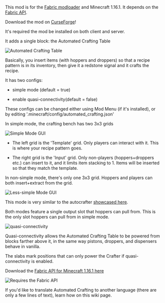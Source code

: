 This mod is for the [Fabric modloader](https://www.fabricmc.net/) and Minecraft 1.16.1. It depends on the [Fabric API](https://www.curseforge.com/minecraft/mc-mods/fabric-api/files/all?filter-game-version=1738749986%3a70886). 

Download the mod on [CurseForge](https://www.curseforge.com/minecraft/mc-mods/automated-crafting)!

It's required the mod be installed on both client and server. 

It adds a single block: the Automated Crafting Table

![Automated Crafting Table](https://media.forgecdn.net/avatars/279/35/637276073169454803.png)

Basically, you insert items (with hoppers and droppers) so that a recipe pattern is in its inventory, then give it a redstone signal and it crafts the recipe. 

It has two configs:

- simple mode (default = true)

- enable quasi-connectivity(default = false)

These configs can be changed either using Mod Menu (if it's installed), or by editing '.minecraft/config/automated_crafting.json'

In simple mode, the crafting bench has two 3x3 grids

![Simple Mode GUI](https://media.forgecdn.net/attachments/thumbnails/301/456/310/172/auto_crafter_simple_mode.png)

- The left grid is the 'Template' grid. Only players can interact with it. This is where your recipe pattern goes. 

- The right grid is the 'Input' grid. Only non-players (hoppers+droppers etc.) can insert to it, and it limits item stacking to 1. Items will be inserted so that they match the template. 

In non-simple mode, there's only one 3x3 grid. Hoppers and players can both insert+extract from the grid. 

![Less-simple Mode GUI](https://media.forgecdn.net/attachments/thumbnails/297/255/310/172/non-simple-mode-gui.png)

This mode is very similar to the autocrafter [showcased here](https://www.youtube.com/watch?v=2_HL309IZ0M).

Both modes feature a single output slot that hoppers can pull from. This is the only slot hoppers can pull from in simple mode. 

![quasi-connectivity](https://media.forgecdn.net/attachments/thumbnails/297/256/310/172/quasi-connectivity.png)

Quasi-connectivity allows the Automated Crafting Table to be powered from blocks farther above it, in the same way pistons, droppers, and dispensers behave in vanilla. 

The slabs mark positions that can only power the Crafter if quasi-connectivity is enabled. 

Download the [Fabric API for Minecraft 1.16.1 here](https://www.curseforge.com/minecraft/mc-mods/fabric-api/files/all?filter-game-version=1738749986%3a70886)

![Requires the Fabric API](https://i.imgur.com/Ol1Tcf8.png)

If you'd like to translate Automated Crafting to another language (there are only a few lines of text), learn how on this wiki page. 